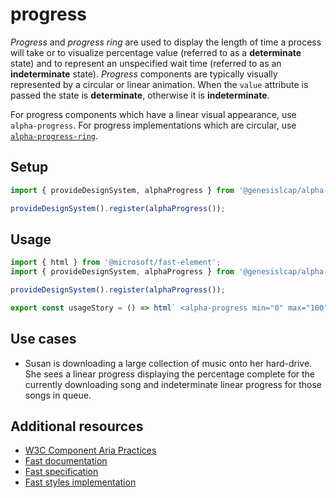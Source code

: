 # progress

<alpha-progress></alpha-progress>

_Progress_ and _progress ring_ are used to display the length of time a process will take or to visualize percentage value (referred to as a **determinate** state) and to represent an unspecified wait time (referred to as an **indeterminate** state). _Progress_ components are typically visually represented by a circular or linear animation. When the `value` attribute is passed the state is **determinate**, otherwise it is **indeterminate**.

For progress components which have a linear visual appearance, use `alpha-progress`. For progress implementations which are circular, use [`alpha-progress-ring`](/front-end-reference/components/presentation/progress-ring/).

## Setup

```ts
import { provideDesignSystem, alphaProgress } from '@genesislcap/alpha-design-system';

provideDesignSystem().register(alphaProgress());
```

## Usage

```js preview-story
import { html } from '@microsoft/fast-element';
import { provideDesignSystem, alphaProgress } from '@genesislcap/alpha-design-system';

provideDesignSystem().register(alphaProgress());

export const usageStory = () => html` <alpha-progress min="0" max="100" value="75"></alpha-progress> `;
```

## Use cases

- Susan is downloading a large collection of music onto her hard-drive. She sees a linear progress displaying the percentage complete for the currently downloading song and indeterminate linear progress for those songs in queue.

## Additional resources

- [W3C Component Aria Practices](https://www.w3.org/TR/wai-aria/#progressbar)
- [Fast documentation](https://github.com/microsoft/fast/blob/master/packages/web-components/fast-foundation/src/progress/README.md)
- [Fast specification](https://github.com/microsoft/fast/blob/master/packages/web-components/fast-foundation/src/progress/progress.spec.md)
- [Fast styles implementation](https://github.com/microsoft/fast/blob/master/packages/web-components/fast-components/src/progress/progress.styles.ts)
